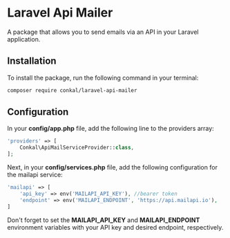 # Laravel Api Mailer
A package that allows you to send emails via an API in your Laravel application.
## Installation
To install the package, run the following command in your terminal:
```bash
composer require conkal/laravel-api-mailer
```
## Configuration

In your **config/app.php** file, add the following line to the providers array:
```php
'providers' => [
    Conkal\ApiMailServiceProvider::class,
];
```

Next, in your **config/services.php** file, add the following configuration for the mailapi service:
```php
'mailapi' => [
    'api_key' => env('MAILAPI_API_KEY'), //bearer token
    'endpoint' => env('MAILAPI_ENDPOINT', 'https://api.mailapi.io'),
]
```
Don't forget to set the **MAILAPI_API_KEY** and **MAILAPI_ENDPOINT** environment variables with your API key and desired endpoint, respectively.